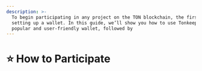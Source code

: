 ```yaml
---
description: >-
  To begin participating in any project on the TON blockchain, the first step is
  setting up a wallet. In this guide, we’ll show you how to use Tonkeeper, a
  popular and user-friendly wallet, followed by
---
```


# ⭐ How to Participate

